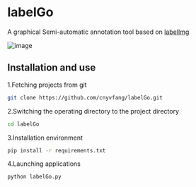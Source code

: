 <h1>labelGo</h1>
<p>A graphical Semi-automatic annotation tool based on <a href="https://github.com/tzutalin/labelImg">labelImg</a></p>

![image](https:/raw.githubusercontent.com/cnyvfang/labelGo/master/demo/demo1.gif) 

## Installation and use
<p>1.Fetching projects from git</p>

```bash
git clone https://github.com/cnyvfang/labelGo.git
```

<p>2.Switching the operating directory to the project directory</p>

```bash
cd labelGo
```

<p>3.Installation environment</p>

```bash
pip install -r requirements.txt
```

<p>4.Launching applications</p>

```bash
python labelGo.py
```
